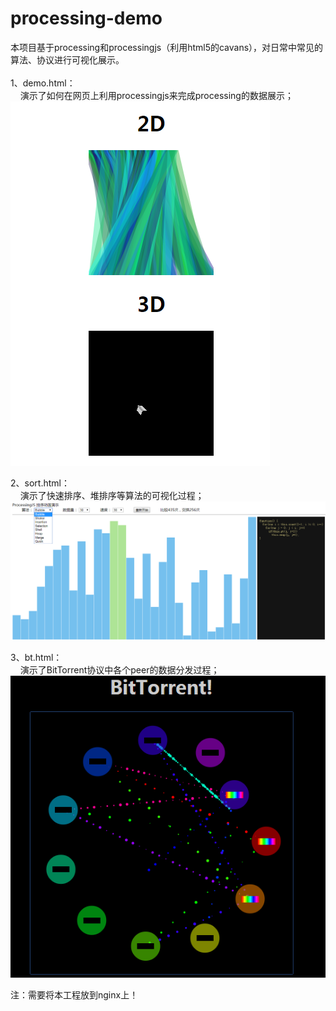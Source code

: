 # processing-demo
本项目基于processing和processingjs（利用html5的cavans），对日常中常见的算法、协议进行可视化展示。<br><br>
1、demo.html：<br>
&nbsp; &nbsp; 演示了如何在网页上利用processingjs来完成processing的数据展示；<br>
![image](https://github.com/lanjingling/processing-demo/blob/master/images/demo.png)

2、sort.html：<br>
&nbsp; &nbsp; 演示了快速排序、堆排序等算法的可视化过程；<br>
![image](https://github.com/lanjingling/processing-demo/blob/master/images/sort.png)

3、bt.html：<br>
&nbsp; &nbsp; 演示了BitTorrent协议中各个peer的数据分发过程；<br>
![image](https://github.com/lanjingling/processing-demo/blob/master/images/bt.png)

注：需要将本工程放到nginx上！